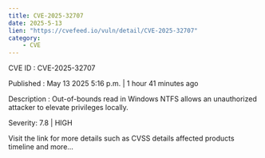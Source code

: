 ```yaml
---
title: CVE-2025-32707
date: 2025-5-13
lien: "https://cvefeed.io/vuln/detail/CVE-2025-32707"
category:
    - CVE
---
```


CVE ID : CVE-2025-32707

Published :  May 13
2025
5:16 p.m. | 1 hour
41 minutes ago

Description : Out-of-bounds read in Windows NTFS allows an unauthorized attacker to elevate privileges locally.

Severity: 7.8 | HIGH

Visit the link for more details
such as CVSS details
affected products
timeline
and more...
